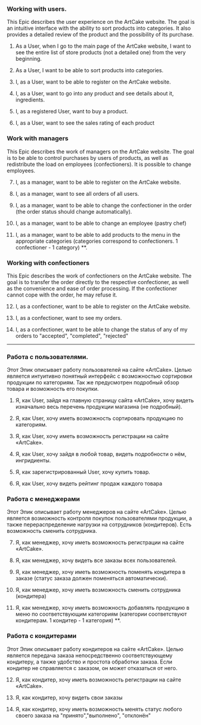 ### Working with users.

This Epic describes the user experience on the ArtCake website. The goal is an intuitive interface with the ability to sort products into categories. It also provides a detailed review of the product and the possibility of its purchase.

1. As a User, when I go to the main page of the ArtCake website, I want to see the entire list of store products (not a detailed one) from the very beginning.

2. As a User, I want to be able to sort products into categories.

3. I, as a User, want to be able to register on the ArtCake website.

4. I, as a User, want to go into any product and see details about it, ingredients.

5. I, as a registered User, want to buy a product.

6. I, as a User, want to see the sales rating of each product


### Work with managers
This Epic describes the work of managers on the ArtCake website. The goal is to be able to control purchases by users of products, as well as redistribute the load on employees (confectioners). It is possible to change employees.

7. I, as a manager, want to be able to register on the ArtCake website.

8. I, as a manager, want to see all orders of all users.

9. I, as a manager, want to be able to change the confectioner in the order (the order status should change automatically).

10. I, as a manager, want to be able to change an employee (pastry chef)
11. I, as a manager, want to be able to add products to the menu in the appropriate categories (categories correspond to confectioners. 1 confectioner - 1 category) **.



### Working with confectioners

This Epic describes the work of confectioners on the ArtCake website. The goal is to transfer the order directly to the respective confectioner, as well as the convenience and ease of order processing. If the confectioner cannot cope with the order, he may refuse it.

12. I, as a confectioner, want to be able to register on the ArtCake website.

13. I, as a confectioner, want to see my orders.

14. I, as a confectioner, want to be able to change the status of any of my orders to "accepted", "completed", "rejected"


---------------------------------------------------------------------------------------------------------


### Работа с пользователями.

Этот Эпик описывает работу пользователей на сайте «ArtCake». Целью является интуитивно понятный интерфейс с возможностью сортировки продукции по категориям. Так же предусмотрен подробный обзор товара и возможность его покупки.

1. Я, как User, зайдя на главную страницу сайта «ArtCake», хочу видеть изначально весь перечень продукции магазина (не подробный). 

2. Я, как User, хочу иметь возможность сортировать продукцию по категориям.

3. Я, как User, хочу иметь возможность регистрации на сайте «ArtCake».

4. Я, как User, хочу зайдя в любой товар, видеть подробности о нём, ингридиенты.

5. Я, как зарегистрированный User, хочу купить товар.

6. Я, как User, хочу видеть рейтинг продаж каждого товара


### Работа с менеджерами
Этот Эпик описывает работу менеджеров на сайте «ArtCake». Целью является возможность контроля покупок пользователями продукции, а также перераспределение нагрузки на сотрудников (кондитеров). Есть возможность сменить сотрудника.

7. Я, как менеджер, хочу иметь возможность регистрации на сайте «ArtCake».

8. Я, как менеджер, хочу видеть все заказы всех пользователей.

9. Я, как менеджер, хочу иметь возможность поменять кондитера в заказе (статус заказа должен поменяться автоматически).

10. Я, как менеджер, хочу иметь возможность сменить сотрудника (кондитера)
11. Я, как менеджер, хочу иметь возможность добавлять продукцию в меню по соответствующим категориям (категории соответствуют кондитерам. 1 кондитер - 1 категория) **.



### Работа с кондитерами

Этот Эпик описывает работу кондитеров на сайте «ArtCake». Целью является передача заказа непосредственно соответствующему кондитеру, а также удобство и простота обработки заказа. Если кондитер не справляется с заказом, он может отказаться от него.

12. Я, как кондитер, хочу иметь возможность регистрации на сайте «ArtCake».

13. Я, как кондитер, хочу видеть свои заказы

14. Я, как кондитер, хочу иметь возможность менять статус любого своего заказа на "принято","выполнено", "отклонён"


